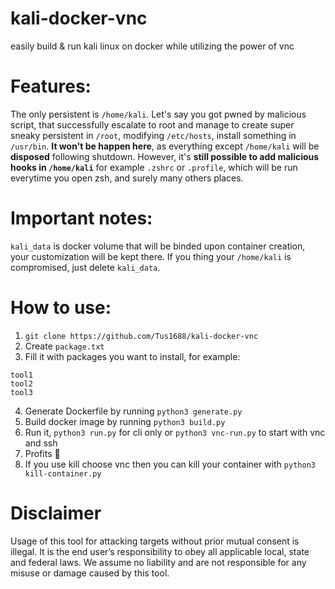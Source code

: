 # kali-docker-vnc
easily build & run kali linux on docker while utilizing the power of vnc

# Features:
The only persistent is `/home/kali`. Let's say you got pwned by malicious script, 
that successfully escalate to root and manage to create super sneaky persistent in `/root`, modifying `/etc/hosts`,
install something in `/usr/bin`. **It won't be happen here**, as everything except `/home/kali`
will be **disposed** following shutdown.
However, it's **still possible to add malicious hooks in `/home/kali`** for example `.zshrc` or `.profile`, which will be run everytime you open zsh, and surely
many others places.

# Important notes:
`kali_data` is docker volume that will be binded upon container creation, your customization will be kept there. If you thing your `/home/kali` is compromised,
just delete `kali_data`.

# How to use:
1. `git clone https://github.com/Tus1688/kali-docker-vnc`
2. Create `package.txt`
3. Fill it with packages you want to install, for example:
```
tool1
tool2
tool3
````
4. Generate Dockerfile by running `python3 generate.py`
5. Build docker image by running `python3 build.py`
6. Run it, `python3 run.py` for cli only or `python3 vnc-run.py` to start with vnc and ssh
7. Profits 🤑
8. If you use kill choose vnc then you can kill your container with `python3 kill-container.py`

# Disclaimer 
Usage of this tool for attacking targets without prior mutual consent is illegal. It is the end user’s responsibility to obey all applicable local, state and federal laws. We assume no liability and are not responsible for any misuse or damage caused by this tool.
